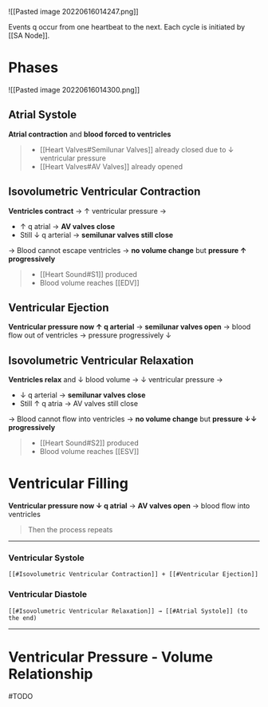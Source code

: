 ![[Pasted image 20220616014247.png]]

Events q occur from one heartbeat to the next. Each cycle is initiated by [[SA Node]].

# Phases

![[Pasted image 20220616014300.png]]

## Atrial Systole
**Atrial contraction** and **blood forced to ventricles** 
> - [[Heart Valves#Semilunar Valves]] already closed due to ↓ ventricular pressure
> - [[Heart Valves#AV Valves]] already opened

## Isovolumetric Ventricular Contraction
**Ventricles contract** → ↑ ventricular pressure →
- ↑ q atrial → **AV valves close**
- Still ↓ q arterial → **semilunar valves still close**

→ Blood cannot escape ventricles → **no volume change** but **pressure ↑ progressively**

> - [[Heart Sound#S1]] produced
> - Blood volume reaches [[EDV]]

## Ventricular Ejection
**Ventricular pressure now ↑ q arterial** → **semilunar valves open** → blood flow out of ventricles → pressure progressively ↓

## Isovolumetric Ventricular Relaxation
**Ventricles relax** and ↓ blood volume → ↓ ventricular pressure → 
- ↓ q arterial → **semilunar valves close**
- Still ↑ q atria → AV valves still close

→ Blood cannot flow into ventricles → **no volume change** but **pressure ↓↓ progressively** 

> - [[Heart Sound#S2]] produced
> - Blood volume reaches [[ESV]]

# Ventricular Filling
**Ventricular pressure now ↓ q atrial** → **AV valves open** → blood flow into ventricles
> Then the process repeats

---
### Ventricular Systole
	[[#Isovolumetric Ventricular Contraction]] + [[#Ventricular Ejection]]

### Ventricular Diastole
	[[#Isovolumetric Ventricular Relaxation]] → [[#Atrial Systole]] (to the end)

---
# Ventricular Pressure - Volume Relationship
#TODO 